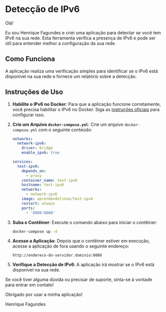# Detecção de IPv6

Olá!

Eu sou Henrique Fagundes e criei uma aplicação para detectar se você tem IPv6 na sua rede. Esta ferramenta verifica a presença de IPv6 e pode ser útil para entender melhor a configuração da sua rede.

## Como Funciona

A aplicação realiza uma verificação simples para identificar se o IPv6 está disponível na sua rede e fornece um relatório sobre a detecção.

## Instruções de Uso

1. **Habilite o IPv6 no Docker**: Para que a aplicação funcione corretamente, você precisa habilitar o IPv6 no Docker. Siga as [instruções oficiais](https://docs.docker.com/engine/daemon/ipv6/) para configurar isso.
2. **Crie um Arquivo `docker-compose.yml`**: Crie um arquivo `docker-compose.yml` com o seguinte conteúdo:

    ```yaml
    networks:
      network-ipv6:
        driver: bridge
        enable_ipv6: true

    services:
      test-ipv6:
        depends_on:
          - proxy
        container_name: test-ipv6
        hostname: test-ipv6
        networks:
          - network-ipv6
        image: aprendendolinux/test-ipv6
        restart: always
        ports:
          - '8080:8080'
    ```

3. **Suba o Contêiner**: Execute o comando abaixo para iniciar o contêiner:

    ```bash
    docker-compose up -d
    ```

4. **Acesse a Aplicação**: Depois que o contêiner estiver em execução, acesse a aplicação de fora usando o seguinte endereço:

    ```
    http://endereco-do-servidor.dominio:8080
    ```

5. **Verifique a Detecção de IPv6**: A aplicação irá mostrar se o IPv6 está disponível na sua rede.

Se você tiver alguma dúvida ou precisar de suporte, sinta-se à vontade para entrar em contato!

Obrigado por usar a minha aplicação!

Henrique Fagundes
